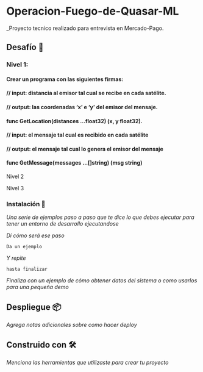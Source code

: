 # Operacion-Fuego-de-Quasar-ML

_Proyecto tecnico realizado para entrevista en Mercado-Pago.

## Desafío 🚀

### Nivel 1:
#### Crear un programa con las siguientes firmas:

#### // input: distancia al emisor tal cual se recibe en cada satélite.
#### // output: las coordenadas ‘x’ e ‘y’ del emisor del mensaje.
#### func GetLocation(distances ...float32) (x, y float32).
#### // input: el mensaje tal cual es recibido en cada satélite 
#### // output: el mensaje tal cual lo genera el emisor del mensaje 
#### func GetMessage(messages ...[]string) (msg string)

Nivel 2

Nivel 3

### Instalación 🔧

_Una serie de ejemplos paso a paso que te dice lo que debes ejecutar para tener un entorno de desarrollo ejecutandose_

_Dí cómo será ese paso_

```
Da un ejemplo
```

_Y repite_

```
hasta finalizar
```

_Finaliza con un ejemplo de cómo obtener datos del sistema o como usarlos para una pequeña demo_



## Despliegue 📦

_Agrega notas adicionales sobre como hacer deploy_

## Construido con 🛠️

_Menciona las herramientas que utilizaste para crear tu proyecto_





